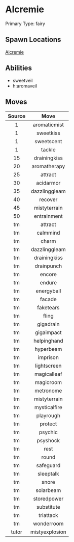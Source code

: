 # Alcremie  
Primary Type: fairy  
  
## Spawn Locations  
[Alcremie](/data/spawn_presets/alcremie.md)  
  
## Abilities  
  * sweetveil
  * h:aromaveil
  
  
## Moves  
  
| Source | Move |  
|:---:|:---:|  
| 1 | aromaticmist |  
| 1 | sweetkiss |  
| 1 | sweetscent |  
| 1 | tackle |  
| 15 | drainingkiss |  
| 20 | aromatherapy |  
| 25 | attract |  
| 30 | acidarmor |  
| 35 | dazzlinggleam |  
| 40 | recover |  
| 45 | mistyterrain |  
| 50 | entrainment |  
| tm | attract |  
| tm | calmmind |  
| tm | charm |  
| tm | dazzlinggleam |  
| tm | drainingkiss |  
| tm | drainpunch |  
| tm | encore |  
| tm | endure |  
| tm | energyball |  
| tm | facade |  
| tm | faketears |  
| tm | fling |  
| tm | gigadrain |  
| tm | gigaimpact |  
| tm | helpinghand |  
| tm | hyperbeam |  
| tm | imprison |  
| tm | lightscreen |  
| tm | magicalleaf |  
| tm | magicroom |  
| tm | metronome |  
| tm | mistyterrain |  
| tm | mysticalfire |  
| tm | playrough |  
| tm | protect |  
| tm | psychic |  
| tm | psyshock |  
| tm | rest |  
| tm | round |  
| tm | safeguard |  
| tm | sleeptalk |  
| tm | snore |  
| tm | solarbeam |  
| tm | storedpower |  
| tm | substitute |  
| tm | triattack |  
| tm | wonderroom |  
| tutor | mistyexplosion |  
  
